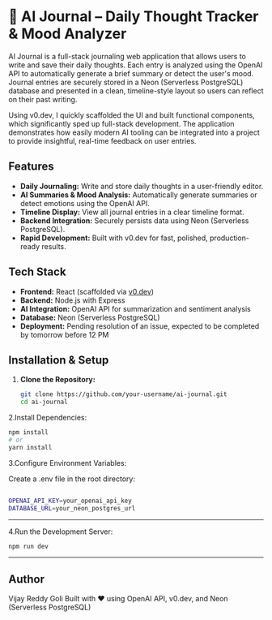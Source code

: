 # 🧠 AI Journal – Daily Thought Tracker & Mood Analyzer

AI Journal is a full-stack journaling web application that allows users to write and save their daily thoughts. Each entry is analyzed using the OpenAI API to automatically generate a brief summary or detect the user's mood. Journal entries are securely stored in a Neon (Serverless PostgreSQL) database and presented in a clean, timeline-style layout so users can reflect on their past writing.

Using v0.dev, I quickly scaffolded the UI and built functional components, which significantly sped up full-stack development. The application demonstrates how easily modern AI tooling can be integrated into a project to provide insightful, real-time feedback on user entries.

## Features

- **Daily Journaling:** Write and store daily thoughts in a user-friendly editor.
- **AI Summaries & Mood Analysis:** Automatically generate summaries or detect emotions using the OpenAI API.
- **Timeline Display:** View all journal entries in a clear timeline format.
- **Backend Integration:** Securely persists data using Neon (Serverless PostgreSQL).
- **Rapid Development:** Built with v0.dev for fast, polished, production-ready results.

## Tech Stack

- **Frontend:** React (scaffolded via [v0.dev](https://v0.dev))
- **Backend:** Node.js with Express
- **AI Integration:** OpenAI API for summarization and sentiment analysis
- **Database:** Neon (Serverless PostgreSQL)
- **Deployment:** Pending resolution of an issue, expected to be completed by tomorrow before 12 PM

## Installation & Setup

1. **Clone the Repository:**

   ```bash
   git clone https://github.com/your-username/ai-journal.git
   cd ai-journal
2.Install Dependencies:

```bash
npm install
# or
yarn install
```
3.Configure Environment Variables:

Create a .env file in the root directory:
```bash

OPENAI_API_KEY=your_openai_api_key
DATABASE_URL=your_neon_postgres_url
```
---
4.Run the Development Server:
```bash
npm run dev
```
---
## Author
Vijay Reddy Goli
Built with ❤️ using OpenAI API, v0.dev, and Neon (Serverless PostgreSQL)


